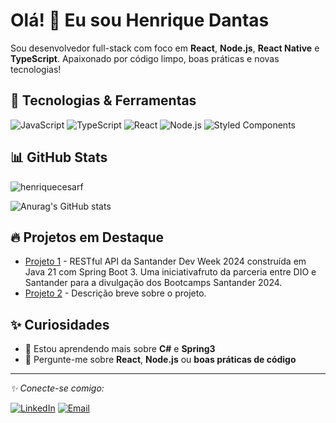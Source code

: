 # Olá! 👋 Eu sou Henrique Dantas

Sou desenvolvedor full-stack com foco em **React**, **Node.js**, **React Native** e **TypeScript**. Apaixonado por código limpo, boas práticas e novas tecnologias!

## 🚀 Tecnologias & Ferramentas

![JavaScript](https://img.shields.io/badge/-JavaScript-black?style=flat-square&logo=javascript)
![TypeScript](https://img.shields.io/badge/-TypeScript-black?style=flat-square&logo=typescript)
![React](https://img.shields.io/badge/-React-black?style=flat-square&logo=react)
![Node.js](https://img.shields.io/badge/-Node.js-black?style=flat-square&logo=node.js)
![Styled Components](https://img.shields.io/badge/-Styled%20Components-black?style=flat-square&logo=styled-components)

## 📊 GitHub Stats

<p><img align="center" src="https://github-readme-stats.vercel.app/api/top-langs?username=henriquecesarf&show_icons=true&locale=en&layout=compact" alt="henriquecesarf" /></p>

![Anurag's GitHub stats](https://github-readme-stats.vercel.app/api?username=henriquecesarf&show_icons=true&theme=dracula)

## 🔥 Projetos em Destaque

- [Projeto 1](https://github.com/henriquecesarf/santander-dev-week-2024) - RESTful API da Santander Dev Week 2024 construída em Java 21 com Spring Boot 3. Uma iniciativafruto da parceria entre DIO e Santander para a divulgação dos Bootcamps Santander 2024.
- [Projeto 2](https://github.com/henriquecesarf/SearchRickAndMorty) - Descrição breve sobre o projeto.

## ✨ Curiosidades

- 🌱 Estou aprendendo mais sobre **C#** e **Spring3**
- 💬 Pergunte-me sobre **React**, **Node.js** ou **boas práticas de código**

---

_✨ Conecte-se comigo:_

[![LinkedIn](https://img.shields.io/badge/-LinkedIn-blue?style=flat-square&logo=linkedin)](https://www.linkedin.com/in/henrique-cesar-06338222b](https://www.linkedin.com/in/henrique-cesar-06338222b/))
[![Email](https://img.shields.io/badge/-Email-red?style=flat-square&logo=gmail)](mailto:henriquecfdantas@gmail.com)
